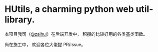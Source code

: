 # HUtils, a charming python web util-library.

本项目我司（[@zaihui][zaihui]）在后端开发中，
积攒的比较好用的各类基类函数。

尚在施工中，
欢迎各位大佬提 PR/Issue。

[zaihui]: https://github.com/zaihui

